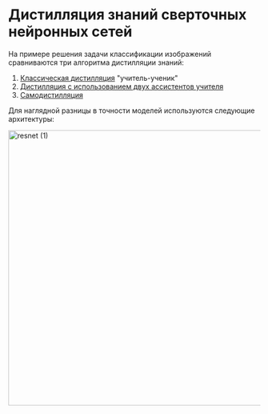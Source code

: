 # Дистилляция знаний сверточных нейронных сетей
На примере решения задачи классификации изображений сравниваются три алгоритма дистилляции знаний: 
1. [Классическая дистилляция](https://arxiv.org/abs/1503.02531) "учитель-ученик"
2. [Дистилляция с использованием двух ассистентов учителя](https://arxiv.org/abs/2009.08825)
3. [Самодистилляция](https://arxiv.org/abs/1905.08094)

Для наглядной разницы в точности моделей используются следующие архитектуры:

<img width="800" height="550" alt="resnet (1)" src="https://github.com/user-attachments/assets/dfedf909-4143-4656-a3ba-0681c1904f38" />
